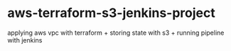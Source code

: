# aws-terraform-s3-jenkins-project
applying aws vpc with terraform + storing state with s3 + running pipeline with jenkins
